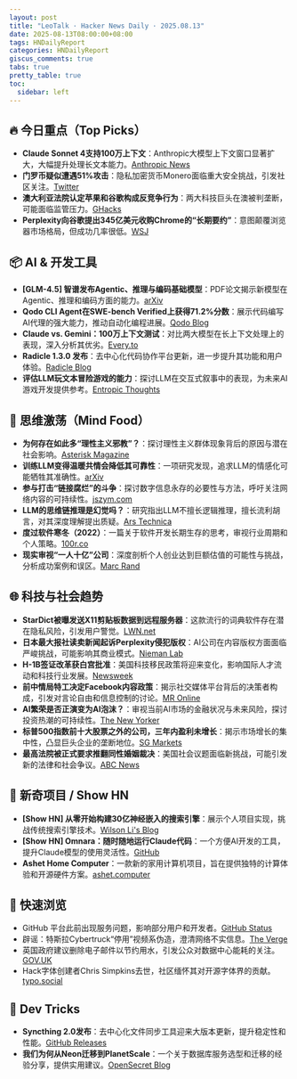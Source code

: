 ```yaml
---
layout: post
title: "LeoTalk · Hacker News Daily · 2025.08.13"
date: 2025-08-13T08:00:00+08:00
tags: HNDailyReport
categories: HNDailyReport
giscus_comments: true
tabs: true
pretty_table: true
toc:
  sidebar: left
---
```


## 🔥 今日重点（Top Picks）

- **Claude Sonnet 4支持100万上下文**：Anthropic大模型上下文窗口显著扩大，大幅提升处理长文本能力。[Anthropic News](https://www.anthropic.com/news/1m-context)
- **门罗币疑似遭遇51%攻击**：隐私加密货币Monero面临重大安全挑战，引发社区关注。[Twitter](https://twitter.com/p3b7_/status/1955173413992984988)
- **澳大利亚法院认定苹果和谷歌构成反竞争行为**：两大科技巨头在澳被判垄断，可能面临监管压力。[GHacks](https://www.ghacks.net/2025/08/12/australian-court-finds-apple-google-guilty-of-being-anticompetitive/)
- **Perplexity向谷歌提出345亿美元收购Chrome的“长期要约”**：意图颠覆浏览器市场格局，但成功几率很低。[WSJ](https://www.wsj.com/tech/perplexity-makes-longshot-34-5-billion-offer-for-chrome-5ddb7a22)

## 📦 AI & 开发工具

- **[GLM-4.5] 智谱发布Agentic、推理与编码基础模型**：PDF论文揭示新模型在Agentic、推理和编码方面的能力。[arXiv](https://www.arxiv.org/pdf/2508.06471)
- **Qodo CLI Agent在SWE-bench Verified上获得71.2%分数**：展示代码编写AI代理的强大能力，推动自动化编程进展。[Qodo Blog](https://www.qodo.ai/blog/qodo-command-swe-bench-verified/)
- **Claude vs. Gemini：100万上下文测试**：对比两大模型在长上下文处理上的表现，深入分析其优劣。[Every.to](https://every.to/vibe-check/vibe-check-claude-sonnet-4-now-has-a-1-million-token-context-window)
- **Radicle 1.3.0 发布**：去中心化代码协作平台更新，进一步提升其功能和用户体验。[Radicle Blog](https://radicle.xyz/2025/08/12/radicle-1.3.0)
- **评估LLM玩文本冒险游戏的能力**：探讨LLM在交互式叙事中的表现，为未来AI游戏开发提供参考。[Entropic Thoughts](https://entropicthoughts.com/evaluating-llms-playing-text-adventures)

## 🧠 思维激荡（Mind Food）

- **为何存在如此多“理性主义邪教”？**：探讨理性主义群体现象背后的原因与潜在社会影响。[Asterisk Magazine](https://asteriskmag.com/issues/11/why-there-are-so-many-rationalist-cults)
- **训练LLM变得温暖共情会降低其可靠性**：一项研究发现，追求LLM的情感化可能牺牲其准确性。[arXiv](https://arxiv.org/abs/2507.21919)
- **参与打击“链接腐烂”的斗争**：探讨数字信息永存的必要性与方法，呼吁关注网络内容的可持续性。[jszym.com](https://jszym.com/blog/archiving_googl/)
- **LLM的思维链推理是幻觉吗？**：研究指出LLM不擅长逻辑推理，擅长流利胡言，对其深度理解提出质疑。[Ars Technica](https://arstechnica.com/ai/2025/08/researchers-find-llms-are-bad-at-logical-inference-good-at-fluent-nonsense/)
- **度过软件寒冬（2022）**：一篇关于软件开发长期生存的思考，审视行业周期和个人策略。[100r.co](https://100r.co/site/weathering_software_winter.html)
- **现实审视“一人十亿”公司**：深度剖析个人创业达到巨额估值的可能性与挑战，分析成功案例和误区。[Marc Rand](https://www.marcrand.com/p/lets-get-real-about-the-one-person)

## 🌐 科技与社会趋势

- **StarDict被曝发送X11剪贴板数据到远程服务器**：这款流行的词典软件存在潜在隐私风险，引发用户警觉。[LWN.net](https://lwn.net/SubscriberLink/1032732/3334850da49689e1/)
- **日本最大报社读卖新闻起诉Perplexity侵犯版权**：AI公司在内容版权方面面临严峻挑战，可能影响其商业模式。[Nieman Lab](https://www.niemanlab.org/2025/08/japans-largest-newspaper-yomiuri-shimbun-sues-perplexity-for-copyright-violations/)
- **H-1B签证改革获白宫批准**：美国科技移民政策将迎来变化，影响国际人才流动和科技行业发展。[Newsweek](https://www.newsweek.com/h-1b-visas-changes-approved-white-house-report-2112216)
- **前中情局特工决定Facebook内容政策**：揭示社交媒体平台背后的决策者构成，引发对言论自由和信息控制的讨论。[MR Online](https://mronline.org/2022/07/14/meet-the-ex-cia-agents-deciding-facebooks-content-policy/)
- **AI繁荣是否正演变为AI泡沫？**：审视当前AI市场的金融状况与未来风险，探讨投资热潮的可持续性。[The New Yorker](https://www.newyorker.com/news/the-financial-page/is-the-ai-boom-turning-into-an-ai-bubble)
- **标普500指数前十大股票之外的公司，三年内盈利未增长**：揭示市场增长的集中性，凸显巨头企业的垄断地位。[SG Markets](https://insight-public.sgmarkets.com/quant-motion-pictures/outside-of-the-top-10-stocks-sp500-forward-profits-haven-t-grown-in-three-years)
- **最高法院被正式要求推翻同性婚姻裁决**：美国社会议题面临新挑战，可能引发新的法律和社会争议。[ABC News](https://abcnews.go.com/Politics/supreme-court-formally-asked-overturn-landmark-same-sex/story?id=124465302)

## 📱 新奇项目 / Show HN

- **[Show HN] 从零开始构建30亿神经嵌入的搜索引擎**：展示个人项目实现，挑战传统搜索引擎技术。[Wilson Li's Blog](https://blog.wilsonl.in/search-engine/)
- **[Show HN] Omnara：随时随地运行Claude代码**：一个方便AI开发的工具，提升Claude模型的使用灵活性。[GitHub](https://github.com/omnara-ai/omnara)
- **Ashet Home Computer**：一款新的家用计算机项目，旨在提供独特的计算体验和开源硬件方案。[ashet.computer](https://ashet.computer/)

## 🎯 快速浏览

- GitHub 平台此前出现服务问题，影响部分用户和开发者。[GitHub Status](https://www.githubstatus.com/incidents/9rfydl2xdqqj)
- 辟谣：特斯拉Cybertruck“停用”视频系伪造，澄清网络不实信息。[The Verge](https://www.theverge.com/tesla/757594/tesla-cybertruck-deactivated-viral-video-fake)
- 英国政府建议删除电子邮件以节约用水，引发公众对数据中心能耗的关注。[GOV.UK](https://www.gov.uk/government/news/national-drought-group-meets-to-address-nationally-significant-water-shortfall)
- Hack字体创建者Chris Simpkins去世，社区缅怀其对开源字体界的贡献。[typo.social](https://typo.social/@Hilary/114845913381245488)

## 🧰 Dev Tricks

- **Syncthing 2.0发布**：去中心化文件同步工具迎来大版本更新，提升稳定性和性能。[GitHub Releases](https://github.com/syncthing/syncthing/releases/tag/v2.0.0)
- **我们为何从Neon迁移到PlanetScale**：一个关于数据库服务选型和迁移的经验分享，提供实用建议。[OpenSecret Blog](https://blog.opensecret.cloud/why-we-migrated-from-neon-to-planetscale/)
